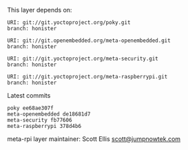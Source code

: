 This layer depends on:

    URI: git://git.yoctoproject.org/poky.git
    branch: honister

    URI: git://git.openembedded.org/meta-openembedded.git
    branch: honister

    URI: git://git.yoctoproject.org/meta-security.git
    branch: honister

    URI: git://git.yoctoproject.org/meta-raspberrypi.git
    branch: honister

Latest commits

    poky ee68ae307f
    meta-openembedded de18681d7
    meta-security fb77606
    meta-raspberrypi 378d4b6

meta-rpi layer maintainer: Scott Ellis <scott@jumpnowtek.com>
